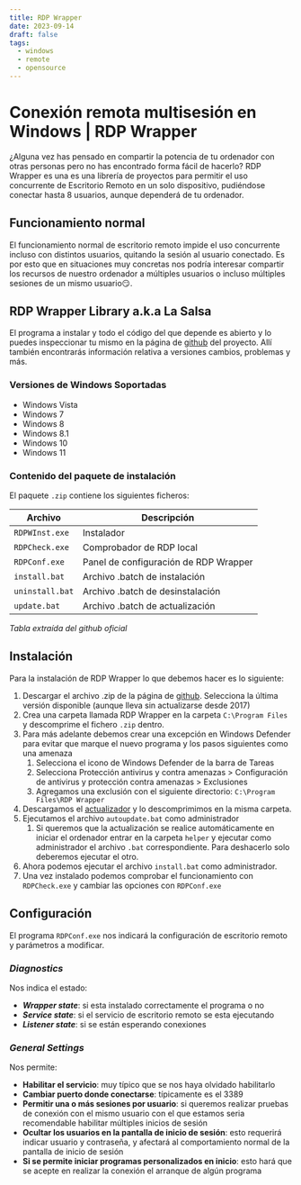 ```yaml
---
title: RDP Wrapper
date: 2023-09-14
draft: false
tags:
  - windows
  - remote
  - opensource
---
```

[RDP-Wrapper]: https://github.com/stascorp/rdpwrap/releases/
[RDP-Wrapper-Autoupdater]: https://github.com/asmtron/rdpwrap/raw/master/autoupdate.zip
# Conexión remota multisesión en Windows | RDP Wrapper
¿Alguna vez has pensado en compartir la potencia de tu ordenador con otras personas pero no has encontrado forma fácil de hacerlo?
RDP Wrapper es una es una librería de proyectos para permitir el uso concurrente de Escritorio Remoto en un solo dispositivo, pudiéndose conectar hasta 8 usuarios, aunque dependerá de tu ordenador.
## Funcionamiento normal
El funcionamiento normal de escritorio remoto impide el uso concurrente incluso con distintos usuarios, quitando la sesión al usuario conectado. Es por esto que en situaciones muy concretas nos podría interesar compartir los recursos de nuestro ordenador a múltiples usuarios o incluso múltiples sesiones de un mismo usuario😏.
## RDP Wrapper Library a.k.a La Salsa
El programa a instalar y todo el código del que depende es abierto y lo puedes inspeccionar tu mismo en la página de [github][RDP-Wrapper] del proyecto. Allí también encontrarás información relativa a versiones cambios, problemas y más.
### Versiones de Windows Soportadas
- Windows Vista
- Windows 7
- Windows 8
- Windows 8.1
- Windows 10
- Windows 11
### Contenido del paquete de instalación
El paquete `.zip` contiene los siguientes ficheros:

| Archivo | Descripción |
| --------- | ----------- |
| `RDPWInst.exe`  | Instalador |
| `RDPCheck.exe`  | Comprobador de RDP local |
| `RDPConf.exe`   | Panel de configuración de RDP Wrapper |
| `install.bat`   | Archivo .batch de instalación |
| `uninstall.bat` | Archivo .batch de desinstalación |
| `update.bat`    | Archivo .batch de actualización |
_Tabla extraída del github oficial_
## Instalación
Para la instalación de RDP Wrapper lo que debemos hacer es lo siguiente:
1. Descargar el archivo .zip de la página de [github][RDP-Wrapper]. Selecciona la última versión disponible (aunque lleva sin actualizarse desde 2017)
2. Crea una carpeta llamada RDP Wrapper en la carpeta `C:\Program Files` y descomprime el fichero `.zip` dentro. 
3. Para más adelante debemos crear una excepción en Windows Defender para evitar que marque el nuevo programa y los pasos siguientes como una amenaza
	1. Selecciona el icono de Windows Defender de la barra de Tareas
	2. Selecciona Protección antivirus y contra amenazas > Configuración de antivirus y protección contra amenazas > Exclusiones
	3. Agregamos una exclusión con el siguiente directorio: `C:\Program Files\RDP Wrapper`
4. Descargamos el [actualizador][RDP-Wrapper-Autoupdater] y lo descomprimimos en la misma carpeta.
5. Ejecutamos el archivo `autoupdate.bat` como administrador
	1. Si queremos que la actualización se realice automáticamente en iniciar el ordenador entrar en la carpeta `helper` y ejecutar como administrador el archivo `.bat` correspondiente. Para deshacerlo solo deberemos ejecutar el otro.
6. Ahora podemos ejecutar el archivo `install.bat` como administrador.
7. Una vez instalado podemos comprobar el funcionamiento con `RDPCheck.exe` y cambiar las opciones con `RDPConf.exe`
## Configuración
El programa `RDPConf.exe` nos indicará la configuración de escritorio remoto y parámetros a modificar. 
### *Diagnostics*
Nos indica el estado:
- ***Wrapper state***: si esta instalado correctamente el programa o no
- ***Service state***: si el servicio de escritorio remoto se esta ejecutando
- ***Listener state***: si se están esperando conexiones
### *General Settings*
Nos permite:
- **Habilitar el servicio**: muy típico que se nos haya olvidado habilitarlo
- **Cambiar puerto donde conectarse**: típicamente es el 3389
- **Permitir una o más sesiones por usuario**: si queremos realizar pruebas de conexión con el mismo usuario con el que estamos seria recomendable habilitar múltiples inicios de sesión
- **Ocultar los usuarios en la pantalla de inicio de sesión**: esto requerirá indicar usuario y contraseña, y afectará al comportamiento normal de la pantalla de inicio de sesión
- **Si se permite iniciar programas personalizados en inicio**: esto hará que se acepte en realizar la conexión el arranque de algún programa


